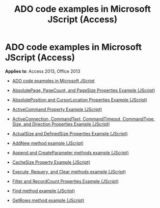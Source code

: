 ﻿---
title: ADO code examples in Microsoft JScript (Access)
TOCTitle: ADO code examples in Microsoft JScript
ms:assetid: 4ce232bb-fff7-47a8-96cd-098314c680d1
ms:mtpsurl: https://msdn.microsoft.com/library/JJ249243(v=office.15)
ms:contentKeyID: 48544720
ms.date: 09/18/2015
mtps_version: v=office.15
---

# ADO code examples in Microsoft JScript (Access)


**Applies to**: Access 2013, Office 2013

  - [ADO code examples in Microsoft JScript](ado-code-examples-in-microsoft-jscript.md)

  - [AbsolutePage, PageCount, and PageSize Properties Example (JScript)](absolutepage-pagecount-and-pagesize-properties-example-jscript.md)

  - [AbsolutePosition and CursorLocation Properties Example (JScript)](absoluteposition-and-cursorlocation-properties-example-jscript.md)

  - [ActiveCommand Property Example (JScript)](activecommand-property-example-jscript.md)

  - [ActiveConnection, CommandText, CommandTimeout, CommandType, Size, and Direction Properties Example (JScript)](activeconnection-commandtext-commandtimeout-commandtype-size-and-direction-properties-example-jscript.md)

  - [ActualSize and DefinedSize Properties Example (JScript)](actualsize-and-definedsize-properties-example-jscript.md)

  - [AddNew method example (JScript)](addnew-method-example-jscript.md)

  - [Append and CreateParameter methods example (JScript)](append-and-createparameter-methods-example-jscript.md)

  - [CacheSize Property Example (JScript)](cachesize-property-example-jscript.md)

  - [Execute, Requery, and Clear methods example (JScript)](execute-requery-and-clear-methods-example-jscript.md)

  - [Filter and RecordCount Properties Example (JScript)](filter-and-recordcount-properties-example-jscript.md)

  - [Find method example (JScript)](find-method-example-jscript.md)

  - [GetRows method example (JScript)](getrows-method-example-jscript.md)

